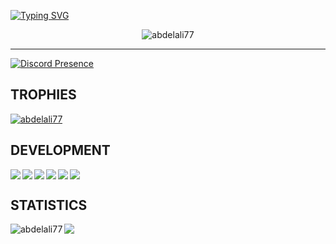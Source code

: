 [![Typing SVG](https://readme-typing-svg.demolab.com?font=Orbitron&size=30&duration=3500&pause=300&color=036666&center=true&width=435&lines=Hey+I'm+Abdelali;JavaScript+Developer)](https://git.io/typing-svg)
<p align="center"> <img src="https://komarev.com/ghpvc/?username=abdelali77&label=Profile%20views&color=036666&style=flat" alt="abdelali77" /> </p>

<hr/>

<!-- ![A passionate self-taught developer]() -->
[![Discord Presence](https://lanyard.cnrad.dev/api/665679739549384704?theme=dark&animated=true&hideDiscrim=true&bg=#151515)](https://discord.com/users/665679739549384704)
## TROPHIES
<p align="left"> <a href="https://github.com/ryo-ma/github-profile-trophy"><img src="https://github-profile-trophy.vercel.app/?username=abdelali77&theme=onestar" alt="abdelali77" /></a> </p>

## DEVELOPMENT
<a href="https://skillicons.dev">
    <img align="left" src="https://skillicons.dev/icons?i=js" /> <img align="left" src="https://skillicons.dev/icons?i=nodejs" /> <img align="left" src="https://skillicons.dev/icons?i=ts" /><img align="left" src="https://skillicons.dev/icons?i=c" />
    <img align="left" src="https://skillicons.dev/icons?i=bash" /> <img src="https://skillicons.dev/icons?i=vscode" />
  </a>
  
## STATISTICS
<img align="left" src="https://github-readme-stats.vercel.app/api?username=abdelali77&show_icons=true&locale=en&theme=dark" alt="abdelali77" />
<img align="left" src="https://github-readme-stats.vercel.app/api/top-langs/?username=abdelali77&langs_count=8&theme=dark" />
